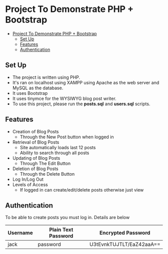 # Project To Demonstrate PHP + Bootstrap

- [Project To Demonstrate PHP + Bootstrap](#project-to-demonstrate-php--bootstrap)
  - [Set Up](#set-up)
  - [Features](#features)
  - [Authentication](#authentication)

## Set Up

- The project is written using PHP.
- It's ran on localhost using XAMPP using Apache as the web server and MySQL as the database.
- It uses Bootstrap
- It uses tinymce for the WYSIWYG blog post writer.
- To use this project, please run the **posts.sql** and **users.sql** scripts. 

## Features

- Creation of Blog Posts
  - Through the New Post button when logged in
- Retrieval of Blog Posts
  - Site automatically loads last 12 posts
  - Ability to search through all posts
- Updating of Blog Posts
  - Through The Edit Button
- Deletion of Blog Posts
  - Through the Delete Button
- Log In/Log Out
- Levels of Access
  - If logged in can create/edit/delete posts otherwise just view

## Authentication

To be able to create posts you must log in. Details are below

| Username | Plain Text Password | Encrypted Password       |
| -------- | ------------------- | ------------------------ |
| jack     | password            | U3tEvnkTUJTLT/EaZ42aaA== |
